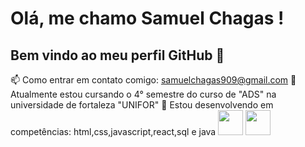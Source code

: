 # Olá, me chamo Samuel Chagas ! 
## Bem vindo ao meu perfil GitHub 👋

📫 Como entrar em contato comigo: samuelchagas909@gmail.com
📕 Atualmente estou cursando o 4° semestre do curso de "ADS" na universidade de fortaleza "UNIFOR"
🌱 Estou desenvolvendo em competências: html,css,javascript,react,sql e java
<img loading="lazy" src="https://cdn.jsdelivr.net/gh/devicons/devicon/icons/java/java-original.svg" width="40" height="40"/> <img loading="lazy" src="https://cdn.jsdelivr.net/gh/devicons/devicon/icons/linux/linux-original.svg" width="40" height="40"/>
            
